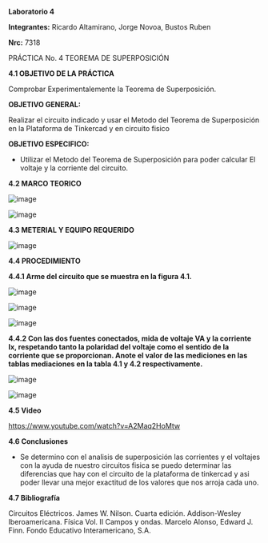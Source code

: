 **Laboratorio 4**

**Integrantes:** Ricardo Altamirano, Jorge Novoa, Bustos Ruben

**Nrc:** 7318

PRÁCTICA No. 4 TEOREMA DE SUPERPOSICIÓN

**4.1 OBJETIVO DE LA PRÁCTICA**

Comprobar Experimentalemente la Teorema de Superposición.

**OBJETIVO GENERAL:**

Realizar el circuito indicado y usar el Metodo del Teorema de Superposición en la Plataforma de Tinkercad y en circuito fisico

**OBJETIVO ESPECIFICO:**

* Utilizar el Metodo del Teorema de Superposición para poder calcular El voltaje y la corriente del circuito.

**4.2 MARCO TEORICO**

![image](https://user-images.githubusercontent.com/105680588/176587258-84b695c6-ddd2-4c31-852c-ef72525a91ed.png)

![image](https://user-images.githubusercontent.com/105680588/176587300-fce36ac3-c54e-418f-958d-5a7aa86b3158.png)

**4.3 METERIAL Y EQUIPO REQUERIDO**

![image](https://user-images.githubusercontent.com/105680588/176579978-0df4eb5d-1fc7-453c-9a32-0d3045c12cde.png)

**4.4 PROCEDIMIENTO**

**4.4.1 Arme del circuito que se muestra en la figura 4.1.**

![image](https://user-images.githubusercontent.com/105680588/176675409-55f618b2-a8c7-4556-9633-d2de5a576020.png)

![image](https://user-images.githubusercontent.com/105680588/176675554-d0b6de98-f04c-47f8-9c4b-d64ccb6db7b6.png)

![image](https://user-images.githubusercontent.com/105680588/176580131-4a31d69f-5982-473a-9ac0-2d6ddd363390.png)

**4.4.2 Con las dos fuentes conectados, mida de voltaje VA y la corriente Ix, respetando tanto la polaridad del voltaje como el sentido de la corriente que se proporcionan. Anote el valor de las mediciones en las tablas mediaciones en la tabla 4.1 y 4.2 respectivamente.**

![image](https://user-images.githubusercontent.com/105680588/176599703-dae16705-36de-4d91-9f81-e2f3067572a3.png)

![image](https://user-images.githubusercontent.com/105680588/176599744-9364ad16-e7f9-467c-abc9-9f596fcbb95a.png)

**4.5 Video**

https://www.youtube.com/watch?v=A2Maq2HoMtw

**4.6 Conclusiones**

* Se determino con el analisis de superposición las corrientes y el voltajes con la ayuda de nuestro circuitos fisica se puedo determinar las diferencias que hay con el circuito de la plataforma de tinkercad y asi poder llevar una mejor exactitud de los valores que nos arroja cada uno.

**4.7 Bibliografía**

Circuitos Eléctricos. James W. Nilson. Cuarta edición. Addison-Wesley Iberoamericana.
Física Vol. II Campos y ondas. Marcelo Alonso, Edward J. Finn. Fondo Educativo Interamericano, S.A.

